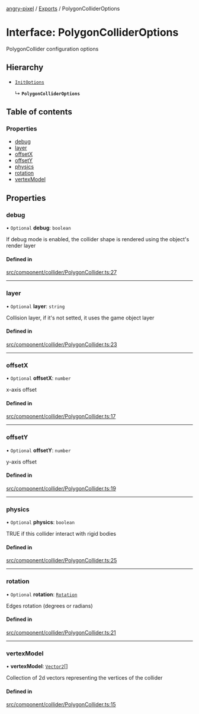 [angry-pixel](../README.md) / [Exports](../modules.md) / PolygonColliderOptions

# Interface: PolygonColliderOptions

PolygonCollider configuration options

## Hierarchy

- [`InitOptions`](InitOptions.md)

  ↳ **`PolygonColliderOptions`**

## Table of contents

### Properties

- [debug](PolygonColliderOptions.md#debug)
- [layer](PolygonColliderOptions.md#layer)
- [offsetX](PolygonColliderOptions.md#offsetx)
- [offsetY](PolygonColliderOptions.md#offsety)
- [physics](PolygonColliderOptions.md#physics)
- [rotation](PolygonColliderOptions.md#rotation)
- [vertexModel](PolygonColliderOptions.md#vertexmodel)

## Properties

### debug

• `Optional` **debug**: `boolean`

If debug mode is enabled, the collider shape is rendered using the object's render layer

#### Defined in

[src/component/collider/PolygonCollider.ts:27](https://github.com/angry-pixel-studio/angry-pixel-engine/blob/93d7d6a/src/component/collider/PolygonCollider.ts#L27)

___

### layer

• `Optional` **layer**: `string`

Collision layer, if it's not setted, it uses the game object layer

#### Defined in

[src/component/collider/PolygonCollider.ts:23](https://github.com/angry-pixel-studio/angry-pixel-engine/blob/93d7d6a/src/component/collider/PolygonCollider.ts#L23)

___

### offsetX

• `Optional` **offsetX**: `number`

x-axis offset

#### Defined in

[src/component/collider/PolygonCollider.ts:17](https://github.com/angry-pixel-studio/angry-pixel-engine/blob/93d7d6a/src/component/collider/PolygonCollider.ts#L17)

___

### offsetY

• `Optional` **offsetY**: `number`

y-axis offset

#### Defined in

[src/component/collider/PolygonCollider.ts:19](https://github.com/angry-pixel-studio/angry-pixel-engine/blob/93d7d6a/src/component/collider/PolygonCollider.ts#L19)

___

### physics

• `Optional` **physics**: `boolean`

TRUE if this collider interact with rigid bodies

#### Defined in

[src/component/collider/PolygonCollider.ts:25](https://github.com/angry-pixel-studio/angry-pixel-engine/blob/93d7d6a/src/component/collider/PolygonCollider.ts#L25)

___

### rotation

• `Optional` **rotation**: [`Rotation`](../classes/Rotation.md)

Edges rotation (degrees or radians)

#### Defined in

[src/component/collider/PolygonCollider.ts:21](https://github.com/angry-pixel-studio/angry-pixel-engine/blob/93d7d6a/src/component/collider/PolygonCollider.ts#L21)

___

### vertexModel

• **vertexModel**: [`Vector2`](../classes/Vector2.md)[]

Collection of 2d vectors representing the vertices of the collider

#### Defined in

[src/component/collider/PolygonCollider.ts:15](https://github.com/angry-pixel-studio/angry-pixel-engine/blob/93d7d6a/src/component/collider/PolygonCollider.ts#L15)
